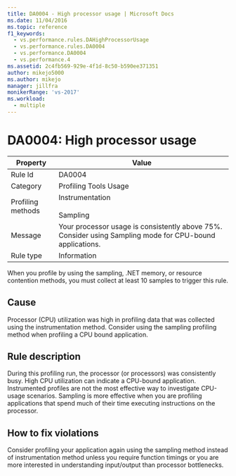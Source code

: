 ```yaml
---
title: DA0004 - High processor usage | Microsoft Docs
ms.date: 11/04/2016
ms.topic: reference
f1_keywords: 
  - vs.performance.rules.DAHighProcessorUsage
  - vs.performance.rules.DA0004
  - vs.performance.DA0004
  - vs.performance.4
ms.assetid: 2c4fb569-929e-4f1d-8c50-b590ee371351
author: mikejo5000
ms.author: mikejo
manager: jillfra
monikerRange: 'vs-2017'
ms.workload: 
  - multiple
---
```

# DA0004: High processor usage

|Property|Value|
|-|-|
|Rule Id|DA0004|
|Category|Profiling Tools Usage|
|Profiling methods|Instrumentation<br /><br /> Sampling|
|Message|Your processor usage is consistently above 75%. Consider using Sampling mode for CPU-bound applications.|
|Rule type|Information|

 When you profile by using the sampling, .NET memory, or resource contention methods, you must collect at least 10 samples to trigger this rule.

## Cause
 Processor (CPU) utilization was high in profiling data that was collected using the instrumentation method. Consider using the sampling profiling method when profiling a CPU bound application.

## Rule description
 During this profiling run, the processor (or processors) was consistently busy. High CPU utilization can indicate a CPU-bound application. Instrumented profiles are not the most effective way to investigate CPU-usage scenarios. Sampling is more effective when you are profiling applications that spend much of their time executing instructions on the processor.

## How to fix violations
 Consider profiling your application again using the sampling method instead of instrumentation method unless you require function timings or you are more interested in understanding input/output than processor bottlenecks.

